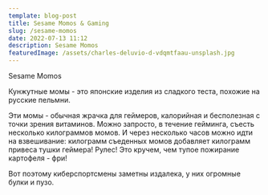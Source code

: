 ```yaml
---
template: blog-post
title: Sesame Momos & Gaming
slug: /sesame-momos
date: 2022-07-13 11:12
description: Sesame Momos
featuredImage: /assets/charles-deluvio-d-vdqmtfaau-unsplash.jpg
---
```

Sesame Momos

Кунжутные момы - это японские изделия из сладкого теста, похожие на русские пельмни.

Эти момы - обычная жрачка для геймеров, калорийная и бесполезная с точки зрения витаминов. 
Можно запросто, в течение гейминга, съесть несколько килограммов момов. И через несколько
часов можно идти на взвешивание: килограмм съеденных момов добавляет килограмм привеса
тушки геймера! Рулес! Это кручем, чем тупое пожирание картофеля - фри!

Вот поэтому киберспортсмены заметны издалека, у них огромные булки и пузо.

